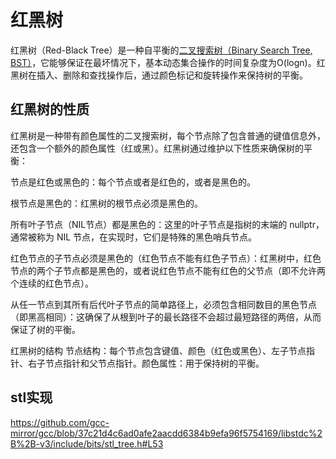 # 红黑树

红黑树（Red-Black Tree）是一种自平衡的[二叉搜索树（Binary Search Tree, BST）](./BinarySearchTree.md)，它能够保证在最坏情况下，基本动态集合操作的时间复杂度为O(logn)。红黑树在插入、删除和查找操作后，通过颜色标记和旋转操作来保持树的平衡。

## 红黑树的性质

红黑树是一种带有颜色属性的二叉搜索树，每个节点除了包含普通的键值信息外，还包含一个额外的颜色属性（红或黑）。红黑树通过维护以下性质来确保树的平衡：

节点是红色或黑色的：每个节点或者是红色的，或者是黑色的。

根节点是黑色的：红黑树的根节点必须是黑色的。

所有叶子节点（NIL节点）都是黑色的：这里的叶子节点是指树的末端的 nullptr，通常被称为 NIL 节点，在实现时，它们是特殊的黑色哨兵节点。

红色节点的子节点必须是黑色的（红色节点不能有红色子节点）：红黑树中，红色节点的两个子节点都是黑色的，或者说红色节点不能有红色的父节点（即不允许两个连续的红色节点）。

从任一节点到其所有后代叶子节点的简单路径上，必须包含相同数目的黑色节点（即黑高相同）：这确保了从根到叶子的最长路径不会超过最短路径的两倍，从而保证了树的平衡。

红黑树的结构
节点结构：每个节点包含键值、颜色（红色或黑色）、左子节点指针、右子节点指针和父节点指针。颜色属性：用于保持树的平衡。

## stl实现

https://github.com/gcc-mirror/gcc/blob/37c21d4c6ad0afe2aacdd6384b9efa96f5754169/libstdc%2B%2B-v3/include/bits/stl_tree.h#L53